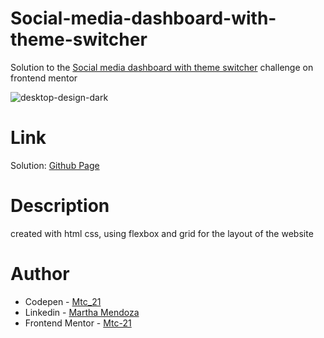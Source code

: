 # Social-media-dashboard-with-theme-switcher
Solution to the [Social media dashboard with theme switcher](https://www.frontendmentor.io/challenges/social-media-dashboard-with-theme-switcher-6oY8ozp_H) challenge on frontend mentor

![desktop-design-dark](https://user-images.githubusercontent.com/71796360/148601698-61ee6303-1bbd-44a6-aa7c-f862c3bf5adb.jpg)


# Link
Solution: [Github Page](https://mtc-21.github.io/Social-media-dashboard-with-theme-switcher/)

# Description
created with html css, using flexbox and grid for the layout of the website 

# Author
- Codepen - [Mtc_21](https://codepen.io/Mtc_21/)
- Linkedin - [Martha Mendoza](https://www.linkedin.com/in/martha-mendoza-398007207/)
- Frontend Mentor - [Mtc-21](https://www.frontendmentor.io/profile/Mtc-21)
